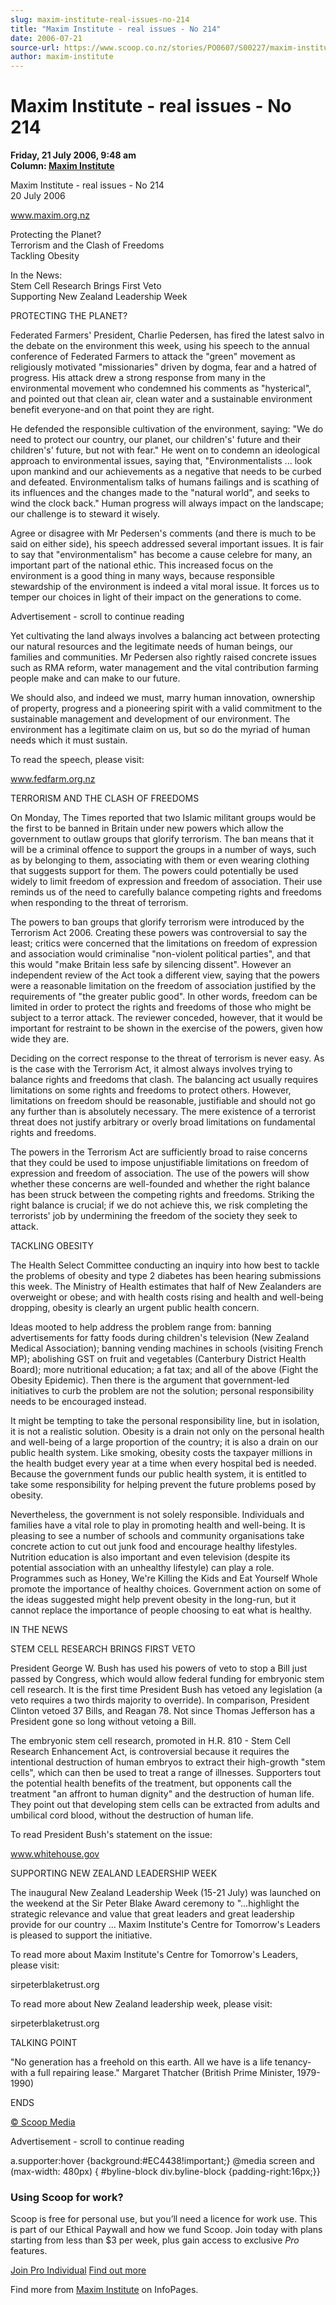```yaml
---
slug: maxim-institute-real-issues-no-214
title: "Maxim Institute - real issues - No 214"
date: 2006-07-21
source-url: https://www.scoop.co.nz/stories/PO0607/S00227/maxim-institute-real-issues-no-214.htm
author: maxim-institute
---
```

Maxim Institute - real issues - No 214
======================================

**Friday, 21 July 2006, 9:48 am**  
**Column: [Maxim Institute](https://info.scoop.co.nz/Maxim_Institute)**

Maxim Institute - real issues - No 214  
20 July 2006

www.maxim.org.nz

Protecting the Planet?  
Terrorism and the Clash of Freedoms  
Tackling Obesity

In the News:  
Stem Cell Research Brings First Veto  
Supporting New Zealand Leadership Week

PROTECTING THE PLANET?

Federated Farmers' President, Charlie Pedersen, has fired the latest salvo in the debate on the environment this week, using his speech to the annual conference of Federated Farmers to attack the "green" movement as religiously motivated "missionaries" driven by dogma, fear and a hatred of progress. His attack drew a strong response from many in the environmental movement who condemned his comments as "hysterical", and pointed out that clean air, clean water and a sustainable environment benefit everyone-and on that point they are right.

He defended the responsible cultivation of the environment, saying: "We do need to protect our country, our planet, our children's' future and their children's' future, but not with fear." He went on to condemn an ideological approach to environmental issues, saying that, "Environmentalists ... look upon mankind and our achievements as a negative that needs to be curbed and defeated. Environmentalism talks of humans failings and is scathing of its influences and the changes made to the "natural world", and seeks to wind the clock back." Human progress will always impact on the landscape; our challenge is to steward it wisely.

Agree or disagree with Mr Pedersen's comments (and there is much to be said on either side), his speech addressed several important issues. It is fair to say that "environmentalism" has become a cause celebre for many, an important part of the national ethic. This increased focus on the environment is a good thing in many ways, because responsible stewardship of the environment is indeed a vital moral issue. It forces us to temper our choices in light of their impact on the generations to come.

Advertisement - scroll to continue reading





Yet cultivating the land always involves a balancing act between protecting our natural resources and the legitimate needs of human beings, our families and communities. Mr Pedersen also rightly raised concrete issues such as RMA reform, water management and the vital contribution farming people make and can make to our future.

We should also, and indeed we must, marry human innovation, ownership of property, progress and a pioneering spirit with a valid commitment to the sustainable management and development of our environment. The environment has a legitimate claim on us, but so do the myriad of human needs which it must sustain.

To read the speech, please visit:

www.fedfarm.org.nz

TERRORISM AND THE CLASH OF FREEDOMS

On Monday, The Times reported that two Islamic militant groups would be the first to be banned in Britain under new powers which allow the government to outlaw groups that glorify terrorism. The ban means that it will be a criminal offence to support the groups in a number of ways, such as by belonging to them, associating with them or even wearing clothing that suggests support for them. The powers could potentially be used widely to limit freedom of expression and freedom of association. Their use reminds us of the need to carefully balance competing rights and freedoms when responding to the threat of terrorism.

The powers to ban groups that glorify terrorism were introduced by the Terrorism Act 2006. Creating these powers was controversial to say the least; critics were concerned that the limitations on freedom of expression and association would criminalise "non-violent political parties", and that this would "make Britain less safe by silencing dissent". However an independent review of the Act took a different view, saying that the powers were a reasonable limitation on the freedom of association justified by the requirements of "the greater public good". In other words, freedom can be limited in order to protect the rights and freedoms of those who might be subject to a terror attack. The reviewer conceded, however, that it would be important for restraint to be shown in the exercise of the powers, given how wide they are.

Deciding on the correct response to the threat of terrorism is never easy. As is the case with the Terrorism Act, it almost always involves trying to balance rights and freedoms that clash. The balancing act usually requires limitations on some rights and freedoms to protect others. However, limitations on freedom should be reasonable, justifiable and should not go any further than is absolutely necessary. The mere existence of a terrorist threat does not justify arbitrary or overly broad limitations on fundamental rights and freedoms.

The powers in the Terrorism Act are sufficiently broad to raise concerns that they could be used to impose unjustifiable limitations on freedom of expression and freedom of association. The use of the powers will show whether these concerns are well-founded and whether the right balance has been struck between the competing rights and freedoms. Striking the right balance is crucial; if we do not achieve this, we risk completing the terrorists' job by undermining the freedom of the society they seek to attack.

TACKLING OBESITY

The Health Select Committee conducting an inquiry into how best to tackle the problems of obesity and type 2 diabetes has been hearing submissions this week. The Ministry of Health estimates that half of New Zealanders are overweight or obese; and with health costs rising and health and well-being dropping, obesity is clearly an urgent public health concern.

Ideas mooted to help address the problem range from: banning advertisements for fatty foods during children's television (New Zealand Medical Association); banning vending machines in schools (visiting French MP); abolishing GST on fruit and vegetables (Canterbury District Health Board); more nutritional education; a fat tax; and all of the above (Fight the Obesity Epidemic). Then there is the argument that government-led initiatives to curb the problem are not the solution; personal responsibility needs to be encouraged instead.

It might be tempting to take the personal responsibility line, but in isolation, it is not a realistic solution. Obesity is a drain not only on the personal health and well-being of a large proportion of the country; it is also a drain on our public health system. Like smoking, obesity costs the taxpayer millions in the health budget every year at a time when every hospital bed is needed. Because the government funds our public health system, it is entitled to take some responsibility for helping prevent the future problems posed by obesity.

Nevertheless, the government is not solely responsible. Individuals and families have a vital role to play in promoting health and well-being. It is pleasing to see a number of schools and community organisations take concrete action to cut out junk food and encourage healthy lifestyles. Nutrition education is also important and even television (despite its potential association with an unhealthy lifestyle) can play a role. Programmes such as Honey, We're Killing the Kids and Eat Yourself Whole promote the importance of healthy choices. Government action on some of the ideas suggested might help prevent obesity in the long-run, but it cannot replace the importance of people choosing to eat what is healthy.

IN THE NEWS

STEM CELL RESEARCH BRINGS FIRST VETO

President George W. Bush has used his powers of veto to stop a Bill just passed by Congress, which would allow federal funding for embryonic stem cell research. It is the first time President Bush has vetoed any legislation (a veto requires a two thirds majority to override). In comparison, President Clinton vetoed 37 Bills, and Reagan 78. Not since Thomas Jefferson has a President gone so long without vetoing a Bill.

The embryonic stem cell research, promoted in H.R. 810 - Stem Cell Research Enhancement Act, is controversial because it requires the intentional destruction of human embryos to extract their high-growth "stem cells", which can then be used to treat a range of illnesses. Supporters tout the potential health benefits of the treatment, but opponents call the treatment "an affront to human dignity" and the destruction of human life. They point out that developing stem cells can be extracted from adults and umbilical cord blood, without the destruction of human life.

To read President Bush's statement on the issue:

www.whitehouse.gov

SUPPORTING NEW ZEALAND LEADERSHIP WEEK

The inaugural New Zealand Leadership Week (15-21 July) was launched on the weekend at the Sir Peter Blake Award ceremony to "...highlight the strategic relevance and value that great leaders and great leadership provide for our country ... Maxim Institute's Centre for Tomorrow's Leaders is pleased to support the initiative.

To read more about Maxim Institute's Centre for Tomorrow's Leaders, please visit:

sirpeterblaketrust.org

  
To read more about New Zealand leadership week, please visit:

sirpeterblaketrust.org

TALKING POINT

"No generation has a freehold on this earth. All we have is a life tenancy-with a full repairing lease." Margaret Thatcher (British Prime Minister, 1979-1990)

  
ENDS

[© Scoop Media](http://www.scoop.co.nz/about/terms.html)  

Advertisement - scroll to continue reading



a.supporter:hover {background:#EC4438!important;} @media screen and (max-width: 480px) { #byline-block div.byline-block {padding-right:16px;}}

### Using Scoop for work?

Scoop is free for personal use, but you’ll need a licence for work use. This is part of our Ethical Paywall and how we fund Scoop. Join today with plans starting from less than $3 per week, plus gain access to exclusive _Pro_ features.  
  
[Join Pro Individual](https://pro.scoop.co.nz/Individual/?from=ProIn24) [Find out more](https://pro.scoop.co.nz/using-scoop-for-work/?from=ProIn24)

Find more from [Maxim Institute](https://info.scoop.co.nz/Maxim_Institute) on InfoPages.